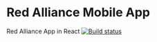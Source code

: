 # Red Alliance Mobile App
Red Alliance App in React
[![Build status](https://build.appcenter.ms/v0.1/apps/278e4928-8dcf-4d40-87c4-6a51359f5f8c/branches/master/badge)](https://appcenter.ms)